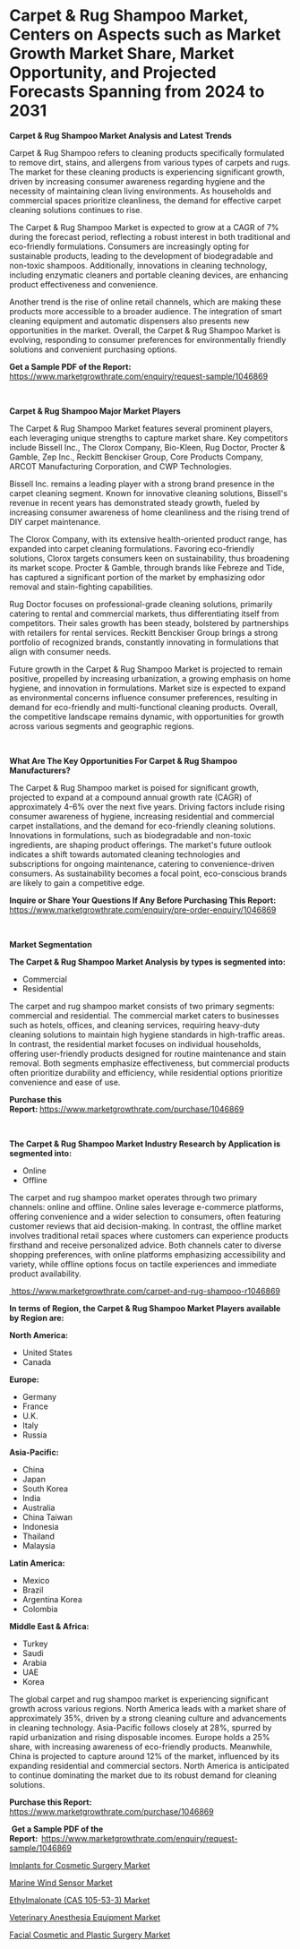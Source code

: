 <p><h1>Carpet & Rug Shampoo Market, Centers on Aspects such as Market Growth Market Share, Market Opportunity, and Projected Forecasts Spanning from 2024 to 2031</h1></p><p><strong>Carpet & Rug Shampoo Market Analysis and Latest Trends</strong></p>
<p><p>Carpet & Rug Shampoo refers to cleaning products specifically formulated to remove dirt, stains, and allergens from various types of carpets and rugs. The market for these cleaning products is experiencing significant growth, driven by increasing consumer awareness regarding hygiene and the necessity of maintaining clean living environments. As households and commercial spaces prioritize cleanliness, the demand for effective carpet cleaning solutions continues to rise.</p><p>The Carpet & Rug Shampoo Market is expected to grow at a CAGR of 7% during the forecast period, reflecting a robust interest in both traditional and eco-friendly formulations. Consumers are increasingly opting for sustainable products, leading to the development of biodegradable and non-toxic shampoos. Additionally, innovations in cleaning technology, including enzymatic cleaners and portable cleaning devices, are enhancing product effectiveness and convenience. </p><p>Another trend is the rise of online retail channels, which are making these products more accessible to a broader audience. The integration of smart cleaning equipment and automatic dispensers also presents new opportunities in the market. Overall, the Carpet & Rug Shampoo Market is evolving, responding to consumer preferences for environmentally friendly solutions and convenient purchasing options.</p></p>
<p><strong>Get a Sample PDF of the Report:&nbsp;</strong> <a href="https://www.marketgrowthrate.com/enquiry/request-sample/1046869">https://www.marketgrowthrate.com/enquiry/request-sample/1046869</a></p>
<p>&nbsp;</p>
<p><strong>Carpet & Rug Shampoo Major Market Players</strong></p>
<p><p>The Carpet & Rug Shampoo Market features several prominent players, each leveraging unique strengths to capture market share. Key competitors include Bissell Inc., The Clorox Company, Bio-Kleen, Rug Doctor, Procter & Gamble, Zep Inc., Reckitt Benckiser Group, Core Products Company, ARCOT Manufacturing Corporation, and CWP Technologies.</p><p>Bissell Inc. remains a leading player with a strong brand presence in the carpet cleaning segment. Known for innovative cleaning solutions, Bissell's revenue in recent years has demonstrated steady growth, fueled by increasing consumer awareness of home cleanliness and the rising trend of DIY carpet maintenance.</p><p>The Clorox Company, with its extensive health-oriented product range, has expanded into carpet cleaning formulations. Favoring eco-friendly solutions, Clorox targets consumers keen on sustainability, thus broadening its market scope. Procter & Gamble, through brands like Febreze and Tide, has captured a significant portion of the market by emphasizing odor removal and stain-fighting capabilities.</p><p>Rug Doctor focuses on professional-grade cleaning solutions, primarily catering to rental and commercial markets, thus differentiating itself from competitors. Their sales growth has been steady, bolstered by partnerships with retailers for rental services. Reckitt Benckiser Group brings a strong portfolio of recognized brands, constantly innovating in formulations that align with consumer needs.</p><p>Future growth in the Carpet & Rug Shampoo Market is projected to remain positive, propelled by increasing urbanization, a growing emphasis on home hygiene, and innovation in formulations. Market size is expected to expand as environmental concerns influence consumer preferences, resulting in demand for eco-friendly and multi-functional cleaning products. Overall, the competitive landscape remains dynamic, with opportunities for growth across various segments and geographic regions.</p></p>
<p>&nbsp;</p>
<p><strong>What Are The Key Opportunities For Carpet & Rug Shampoo Manufacturers?</strong></p>
<p><p>The Carpet & Rug Shampoo market is poised for significant growth, projected to expand at a compound annual growth rate (CAGR) of approximately 4-6% over the next five years. Driving factors include rising consumer awareness of hygiene, increasing residential and commercial carpet installations, and the demand for eco-friendly cleaning solutions. Innovations in formulations, such as biodegradable and non-toxic ingredients, are shaping product offerings. The market's future outlook indicates a shift towards automated cleaning technologies and subscriptions for ongoing maintenance, catering to convenience-driven consumers. As sustainability becomes a focal point, eco-conscious brands are likely to gain a competitive edge.</p></p>
<p><strong>Inquire or Share Your Questions If Any Before Purchasing This Report:</strong> <a href="https://www.marketgrowthrate.com/enquiry/pre-order-enquiry/1046869">https://www.marketgrowthrate.com/enquiry/pre-order-enquiry/1046869</a></p>
<p>&nbsp;</p>
<p><strong>Market Segmentation</strong></p>
<p><strong>The Carpet & Rug Shampoo Market Analysis by types is segmented into:</strong></p>
<p><ul><li>Commercial</li><li>Residential</li></ul></p>
<p><p>The carpet and rug shampoo market consists of two primary segments: commercial and residential. The commercial market caters to businesses such as hotels, offices, and cleaning services, requiring heavy-duty cleaning solutions to maintain high hygiene standards in high-traffic areas. In contrast, the residential market focuses on individual households, offering user-friendly products designed for routine maintenance and stain removal. Both segments emphasize effectiveness, but commercial products often prioritize durability and efficiency, while residential options prioritize convenience and ease of use.</p></p>
<p><strong>Purchase this Report:&nbsp;</strong><a href="https://www.marketgrowthrate.com/purchase/1046869">https://www.marketgrowthrate.com/purchase/1046869</a></p>
<p>&nbsp;</p>
<p><strong>The Carpet & Rug Shampoo Market Industry Research by Application is segmented into:</strong></p>
<p><ul><li>Online</li><li>Offline</li></ul></p>
<p><p>The carpet and rug shampoo market operates through two primary channels: online and offline. Online sales leverage e-commerce platforms, offering convenience and a wider selection to consumers, often featuring customer reviews that aid decision-making. In contrast, the offline market involves traditional retail spaces where customers can experience products firsthand and receive personalized advice. Both channels cater to diverse shopping preferences, with online platforms emphasizing accessibility and variety, while offline options focus on tactile experiences and immediate product availability.</p></p>
<p><a href="https://www.marketgrowthrate.com/carpet-and-rug-shampoo-r1046869">&nbsp;https://www.marketgrowthrate.com/carpet-and-rug-shampoo-r1046869</a></p>
<p><strong>In terms of Region, the Carpet & Rug Shampoo Market Players available by Region are:</strong></p>
<p>
    <p> <strong> North America: </strong>
        <ul>
            <li>United States</li>
            <li>Canada</li>
        </ul>
        </p> 
    <p> <strong> Europe: </strong>
        <ul>
            <li>Germany</li>
            <li>France</li>
            <li>U.K.</li>
            <li>Italy</li>
            <li>Russia</li>
        </ul>
        </p> 
    <p> <strong> Asia-Pacific: </strong>
        <ul>
            <li>China</li>
            <li>Japan</li>
            <li>South Korea</li>
            <li>India</li>
            <li>Australia</li>
            <li>China Taiwan</li>
            <li>Indonesia</li>
            <li>Thailand</li>
            <li>Malaysia</li>
        </ul>
        </p> 
    <p> <strong> Latin America: </strong>
        <ul>
            <li>Mexico</li>
            <li>Brazil</li>
            <li>Argentina Korea</li>
            <li>Colombia</li>
        </ul>
        </p> 
    <p> <strong> Middle East & Africa: </strong>
        <ul>
            <li>Turkey</li>
            <li>Saudi</li>
            <li>Arabia</li>
            <li>UAE</li>
            <li>Korea</li>
        </ul>
    </p>
    </p>
<p><p>The global carpet and rug shampoo market is experiencing significant growth across various regions. North America leads with a market share of approximately 35%, driven by a strong cleaning culture and advancements in cleaning technology. Asia-Pacific follows closely at 28%, spurred by rapid urbanization and rising disposable incomes. Europe holds a 25% share, with increasing awareness of eco-friendly products. Meanwhile, China is projected to capture around 12% of the market, influenced by its expanding residential and commercial sectors. North America is anticipated to continue dominating the market due to its robust demand for cleaning solutions.</p></p>
<p><strong>Purchase this Report: </strong><a href="https://www.marketgrowthrate.com/purchase/1046869">https://www.marketgrowthrate.com/purchase/1046869</a></p>
<p>&nbsp;<strong>Get a Sample PDF of the Report:&nbsp;&nbsp;</strong><a href="https://www.marketgrowthrate.com/enquiry/request-sample/1046869">https://www.marketgrowthrate.com/enquiry/request-sample/1046869</a></p>
<p><strong></strong></p>
<p><p><a href="https://medium.com/@raap8632/market-forecasting-change-global-implants-for-cosmetic-surgery-market-dynamics-and-future-trends-af2a3fa3da4e?postPublishedType=repub">Implants for Cosmetic Surgery Market</a></p><p><a href="https://issuu.com/reportprime-2/docs/marine-wind-sensor-market-size-2030_f11694bc2f1b50">Marine Wind Sensor Market</a></p><p><a href="https://github.com/pizolina/Market-Research-Report-List-6/blob/main/ethylmalonate-cas-105-53-3-market.md">Ethylmalonate (CAS 105-53-3) Market</a></p><p><a href="https://www.linkedin.com/pulse/global-veterinary-anesthesia-equipment-market-sector-types-applications-8wwyc">Veterinary Anesthesia Equipment Market</a></p><p><a href="https://medium.com/@raap8632/global-facial-cosmetic-and-plastic-surgery-market-size-is-expected-to-reach-at-a-cagr-of-7-8-a750f3cfd24f?postPublishedType=repub">Facial Cosmetic and Plastic Surgery Market</a></p></p>